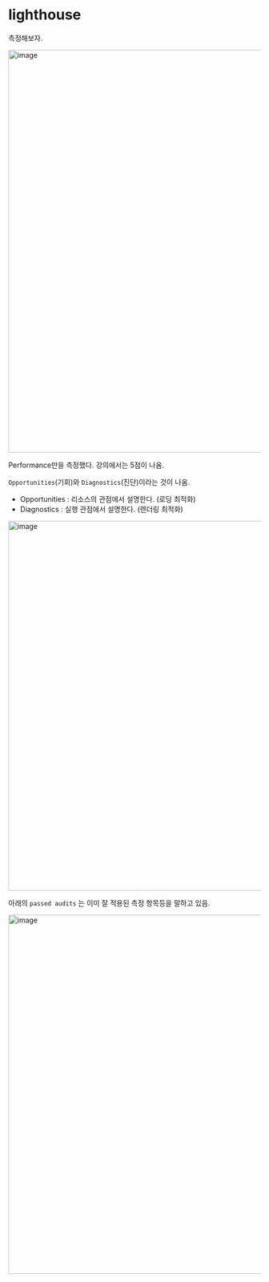 # lighthouse

측정해보자.

<img width="803" alt="image" src="https://github.com/pozafly/TIL/assets/59427983/973a1764-47e5-47c0-8fd2-8552f50aef4d">

Performance만을 측정했다. 강의에서는 5점이 나옴.

`Opportunities`(기회)와 `Diagnostics`(진단)이라는 것이 나옴.

- Opportunities : 리소스의 관점에서 설명한다. (로딩 최적화)
- Diagnostics : 실행 관점에서 설명한다. (렌더링 최적화)

<img width="737" alt="image" src="https://github.com/pozafly/TIL/assets/59427983/fd524f50-bc4b-413d-8119-6800a792dc6e">

아래의 `passed audits` 는 이미 잘 적용된 측정 항목등을 말하고 있음.

<img width="716" alt="image" src="https://github.com/pozafly/TIL/assets/59427983/ddf4657c-212c-4147-82c8-65e3001ff1f5">

